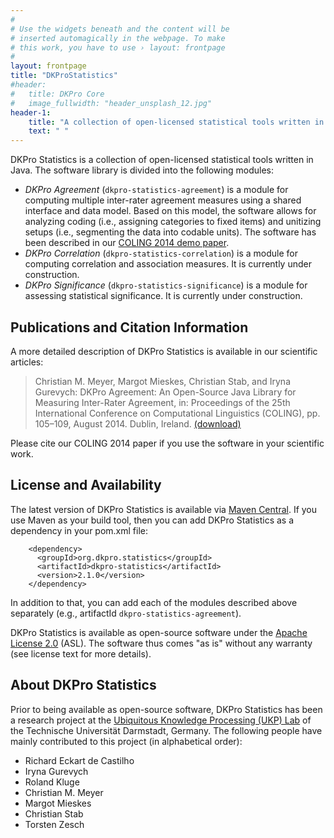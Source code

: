 ```yaml
---
#
# Use the widgets beneath and the content will be
# inserted automagically in the webpage. To make
# this work, you have to use › layout: frontpage
#
layout: frontpage
title: "DKProStatistics"
#header:
#	title: DKPro Core
#   image_fullwidth: "header_unsplash_12.jpg"
header-1:
    title: "A collection of open-licensed statistical tools written in Java"
    text: " "
---
```


DKPro Statistics is a collection of open-licensed statistical tools written in Java. The software library is divided into the following modules:

* *DKPro Agreement* (`dkpro-statistics-agreement`) is a module for computing multiple inter-rater agreement measures using a shared interface and data model. Based on this model, the software allows for analyzing coding (i.e., assigning categories to fixed items) and unitizing setups (i.e., segmenting the data into codable units). The software has been described in our [COLING 2014 demo paper](https://www.ukp.tu-darmstadt.de/publications/details/?no_cache=1&tx_bibtex_pi1%5Bpub_id%5D=TUD-CS-2014-0863).
* *DKPro Correlation* (`dkpro-statistics-correlation`) is a module for computing correlation and association measures. It is currently under construction. 
* *DKPro Significance* (`dkpro-statistics-significance`) is a module for assessing statistical significance. It is currently under construction. 


Publications and Citation Information
-------------------------------------

A more detailed description of DKPro Statistics is available in our scientific articles: 

> Christian M. Meyer, Margot Mieskes, Christian Stab, and Iryna Gurevych: DKPro Agreement: An Open-Source Java Library for Measuring Inter-Rater Agreement, in: Proceedings of the 25th International Conference on Computational Linguistics (COLING), pp. 105–109, August 2014. Dublin, Ireland.
[(download)](https://www.ukp.tu-darmstadt.de/publications/details/?no_cache=1&tx_bibtex_pi1%5Bpub_id%5D=TUD-CS-2014-0863)

Please cite our COLING 2014 paper if you use the software in your scientific work. 


License and Availability
------------------------

The latest version of DKPro Statistics is available via [Maven Central](http://search.maven.org/#search%7Cga%7C1%7Cg%3A%22org.dkpro.statistics%22). If you use Maven as your build tool, then you can add DKPro Statistics as a dependency in your pom.xml file:

		<dependency>
		  <groupId>org.dkpro.statistics</groupId>
		  <artifactId>dkpro-statistics</artifactId>
		  <version>2.1.0</version>
		</dependency>

In addition to that, you can add each of the modules described above separately (e.g., artifactId `dkpro-statistics-agreement`).

DKPro Statistics is available as open-source software under the [Apache License 2.0](http://www.apache.org/licenses/LICENSE-2.0) (ASL). The software thus comes "as is" without any warranty (see license text for more details). 


About DKPro Statistics
----------------------

Prior to being available as open-source software, DKPro Statistics has been a research project at the [Ubiquitous Knowledge Processing (UKP) Lab](http://www.ukp.tu-darmstadt.de/) of the Technische Universität Darmstadt, Germany. The following people have mainly contributed to this project (in alphabetical order):

* Richard Eckart de Castilho
* Iryna Gurevych
* Roland Kluge
* Christian M. Meyer
* Margot Mieskes
* Christian Stab
* Torsten Zesch 
